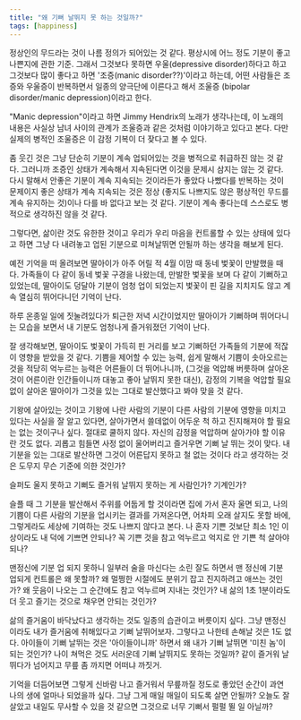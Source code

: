 ```yaml
---
title: "왜 기뻐 날뛰지 못 하는 것일까?"
tags: [happiness]
---
```


정상인의 무드라는 것이 나름 정의가 되어있는 것 같다. 평상시에 어느 정도 기분이 좋고 나쁜지에 관한 기준. 그래서 그것보다 못하면 우울(depressive disorder)하다고 하고 그것보다 많이 좋다고 하면 '조증(manic disorder??)'이라고 하는데, 어떤 사람들은 조증와 우울증이 반복하면서 일종의 양극단에 이른다고 해서 조울증 (bipolar disorder/manic depression)이라고 한다. 

"Manic depression"이라고 하면 Jimmy Hendrix의 노래가 생각나는데, 이 노래의 내용은 사실상 남녀 사이의 관계가 조울증과 같은 것처럼 이야기하고 있다고 본다. 다만 실제의 병적인 조울증은 이 감정 기복이 더 잦다고 볼 수 있다. 

좀 웃긴 것은 그냥 단순히 기분이 계속 업되어있는 것을 병적으로 취급하진 않는 것 같다. 그러니까 조증인 상태가 계속해서 지속된다면 이것을 문제시 삼지는 않는 것 같다. 다시 말해서 안좋은 기분이 계속 지속되는 것이라든가 좋았다 나빴다를 반복하는 것이 문제이지 좋은 상태가 계속 지속되는 것은 정상 (좋지도 나쁘지도 않은 평상적인 무드를 계속 유지하는 것)이나 다를 바 없다고 보는 것 같다. 기분이 계속 좋다는데 스스로도 병적으로 생각하진 않을 것 같다. 

그렇다면, 삶이란 것도 유한한 것이고 우리가 우리 마음을 컨트롤할 수 있는 상태에 있다고 하면 그냥 다 내려놓고 업된 기분으로 미쳐날뛰면 안될까 하는 생각을 해보게 된다.

예전 기억을 떠 올려보면 딸아이가 아주 어릴 적 4월 이맘 때 동네 벛꽃이 만발했을 때다. 가족들이 다 같이 동네 벛꽃 구경을 나왔는데, 만발한 벛꽃을 보며 다 같이 기뻐하고 있었는데, 딸아이도 덩달아 기분이 엄청 업이 되었는지 벛꽃이 핀 길을 지치지도 않고 계속 열심히 뛰어다니던 기억이 난다. 

하루 온종일 일에 짓눌려있다가 퇴근한 저녁 시간이었지만 딸아이가 기뻐하며 뛰어다니는 모습을 보면서 내 기분도 엄청나게 즐거워졌던 기억이 난다. 

잘 생각해보면, 딸아이도 벛꽃이 가득히 핀 거리를 보고 기뻐하던 가족들의 기분에 적잖이 영향을 받았을 것 같다. 기쁨을 제어할 수 있는 능력, 쉽게 말해서 기쁨이 솟아오르는 것을 적당히 억누르는 능력은 어른들이 더 뛰어나니까, (그것을 억압해 버릇하며 살아온 것이 어른이란 인간들이니까 대놓고 좋아 날뛰지 못한 대신), 감정의 기복을 억압할 필요없이 살아온 딸아이가 그것을 있는 그대로 발산했다고 봐야 맞을 것 같다. 

기왕에 살아있는 것이고 기왕에 나란 사람의 기분이 다른 사람의 기분에 영향을 미치고 있다는 사실을 잘 알고 있다면, 살아가면서 쓸데없이 어두운 척 하고 진지해져야 할 필요는 없는 것이구나 싶다. 절대로 쿨하지 않다. 자신의 감정을 억압하며 살아가야 할 이유란 것도 없다. 괴롭고 힘들면 사정 없이 울어버리고 즐거우면 기뻐 날 뛰는 것이 맞다. 내 기분을 있는 그대로 발산하면 그것이 어른답지 못하고 철 없는 것이다 라고 생각하는 것은 도무지 무슨 기준에 의한 것인가?

슬퍼도 울지 못하고 기뻐도 즐거워 날뛰지 못하는 게 사람인가? 기계인가? 

슬플 때 그 기분을 발산해서 주위를 어둡게 할 것이라면 집에 가서 혼자 울면 되고, 나의 기쁨이 다른 사람의 기분을 업시키는 결과를 가져온다면, 어차피 오래 살지도 못할 바에, 그렇게라도 세상에 기여하는 것도 나쁘지 않다고 본다. 나 혼자 기쁜 것보단 최소 1인 이상이라도 내 덕에 기쁘면 안되나? 꼭 기쁜 것을 참고 억누르고 억지로 안 기쁜 척 살아야 되나?

맨정신에 기분 업 되지 못하니 일부러 술을 마신다는 소린 잘도 하면서 맨 정신에 기분 업되게 컨트롤은 왜 못할까? 왜 멀쩡한 시절에도 분위기 잡고 진지하려고 애쓰는 것인가? 왜 웃음이 나오는 그 순간에도 참고 억누르며 지내는 것인가? 내 삶의 1초 1분이라도 더 웃고 즐기는 것으로 채우면 안되는 것인가?

삶의 즐거움이 바닥났다고 생각하는 것도 일종의 습관이고 버릇이지 싶다. 그냥 맨정신이라도 내가 즐거움에 취해있다고 기뻐 날뛰어보자. 그렇다고 나한테 손해날 것은 1도 없다. 아이들이 기뻐 날뛰는 것은 '아이들이니까' 하면서 왜 내가 기뻐 날뛰면 '미친 놈'이 되는 것인가? 나이 쳐먹은 것도 서러운데 기뻐 날뛰지도 못하는 것일까? 같이 즐거워 날뛰다가 넘어지고 무릎 좀 까지면 어떠냐 까짓거. 

기억을 더듬어보면 그렇게 신바람 나고 즐거워서 무릎까질 정도로 좋았던 순간이 과연 나의 생에 얼마나 되었을까 싶다. 그냥 그게 매일 매일이 되도록 살면 안될까? 오늘도 잘 살았고 내일도 무사할 수 있을 것 같으면 그것으로 너무 기뻐서 펄펄 뛸 일 아닐까?